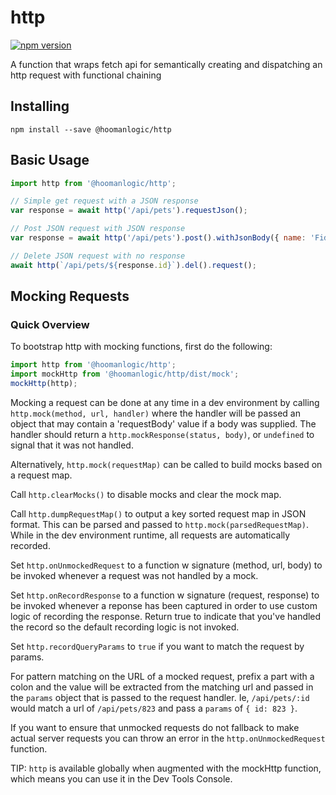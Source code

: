 # http

[![npm version](http://img.shields.io/npm/v/@hoomanlogic/http.svg?style=flat-square)](http://browsenpm.org/package/@hoomanlogic/http)

A function that wraps fetch api for semantically creating and dispatching an http request with functional chaining

## Installing

```
npm install --save @hoomanlogic/http
```

## Basic Usage

```js
import http from '@hoomanlogic/http';

// Simple get request with a JSON response
var response = await http('/api/pets').requestJson();

// Post JSON request with JSON response
var response = await http('/api/pets').post().withJsonBody({ name: 'Fido', type: 'dog', age: 5 }).requestJson();

// Delete JSON request with no response
await http(`/api/pets/${response.id}`).del().request();
```

## Mocking Requests

### Quick Overview

To bootstrap http with mocking functions, first do the following:

```js
import http from '@hoomanlogic/http';
import mockHttp from '@hoomanlogic/http/dist/mock';
mockHttp(http);
```

Mocking a request can be done at any time in a dev environment by calling `http.mock(method, url, handler)`
where the handler will be passed an object that may contain a 'requestBody' value if a body was supplied. The handler
should return a `http.mockResponse(status, body)`, or `undefined` to signal that it was not handled.

Alternatively, `http.mock(requestMap)` can be called to build mocks based on a request map.

Call `http.clearMocks()` to disable mocks and clear the mock map.

Call `http.dumpRequestMap()` to output a key sorted request map in JSON format. This can be parsed and passed to
`http.mock(parsedRequestMap)`. While in the dev environment runtime, all requests are automatically recorded.

Set `http.onUnmockedRequest` to a function w signature (method, url, body) to be invoked whenever a request was not
handled by a mock.

Set `http.onRecordResponse` to a function w signature (request, response) to be invoked whenever a reponse has been captured
in order to use custom logic of recording the response. Return true to indicate that you've handled the record so the default
recording logic is not invoked. 

Set `http.recordQueryParams` to `true` if you want to match the request by params.

For pattern matching on the URL of a mocked request, prefix a part with a colon and the value will be extracted from the matching url
and passed in the `params` object that is passed to the request handler. Ie, `/api/pets/:id` would match a url of `/api/pets/823` and
pass a `params` of `{ id: 823 }`.

If you want to ensure that unmocked requests do not fallback to make actual server requests you
can throw an error in the `http.onUnmockedRequest` function.

TIP: `http` is available globally when augmented with the mockHttp function, which means you can use it in the Dev Tools Console.
